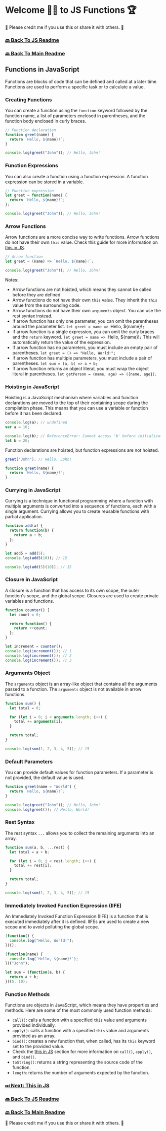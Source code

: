 # Welcome 🙋‍♂️ to JS Functions 🏆

🙏 Please credit me if you use this or share it with others. 🙏

### [🔙 Back To JS Readme](./js.md)

### [🔙 Back To Main Readme](../../../README.md)

## Functions in JavaScript

Functions are blocks of code that can be defined and called at a later time. Functions are used to perform a specific task or to calculate a value.

### Creating Functions

You can create a function using the `function` keyword followed by the function name, a list of parameters enclosed in parentheses, and the function body enclosed in curly braces.

```javascript
// Function declaration
function greet(name) {
  return `Hello, ${name}!`;
}

console.log(greet("John")); // Hello, John!
```

### Function Expressions

You can also create a function using a function expression. A function expression can be stored in a variable.

```javascript
// Function expression
let greet = function(name) {
  return `Hello, ${name}!`;
};

console.log(greet("John")); // Hello, John!
```

### Arrow Functions

Arrow functions are a more concise way to write functions. Arrow functions do not have their own `this` value. Check this guide for more information on [this in JS](./15_this.md). 

```javascript
// Arrow function
let greet = (name) => `Hello, ${name}!`;

console.log(greet("John")); // Hello, John!
```

Notes: 

- Arrow functions are not hoisted, which means they cannot be called before they are defined.
- Arrow functions do not have their own `this` value. They inherit the `this` value from the surrounding code.
- Arrow functions do not have their own `arguments` object. You can use the rest syntax instead.
- If arrow function has only one parameter, you can omit the parentheses around the parameter list. `let greet = name => `Hello, ${name}!`;`
- If arrow function is a single expression, you can omit the curly braces and the `return` keyword. `let greet = name => `Hello, ${name}!`;` This will automatically return the value of the expression.
- If arrow function has no parameters, you must include an empty pair of parentheses. `let greet = () => "Hello, World!";`
- If arrow function has multiple parameters, you must include a pair of parentheses. `let sum = (a, b) => a + b;`
- If arrow function returns an object literal, you must wrap the object literal in parentheses. `let getPerson = (name, age) => ({name, age});`

### Hoisting in JavaScript

Hoisting is a JavaScript mechanism where variables and function declarations are moved to the top of their containing scope during the compilation phase. This means that you can use a variable or function before it has been declared.

```javascript
console.log(a); // undefined
var a = 10;

console.log(b); // ReferenceError: Cannot access 'b' before initialization
let b = 20;
```

Function declarations are hoisted, but function expressions are not hoisted.

```javascript
greet("John"); // Hello, John!

function greet(name) {
  return `Hello, ${name}!`;
}
```

### Currying in JavaScript

Currying is a technique in functional programming where a function with multiple arguments is converted into a sequence of functions, each with a single argument. Currying allows you to create reusable functions with partial application.

```javascript
function add(a) {
  return function(b) {
    return a + b;
  };
}

let add5 = add(5);
console.log(add5(10)); // 15

console.log(add(5)(10)); // 15
```

### Closure in JavaScript

A closure is a function that has access to its own scope, the outer function's scope, and the global scope. Closures are used to create private variables and functions.

```javascript
function counter() {
  let count = 0;

  return function() {
    return ++count;
  };
}

let increment = counter();
console.log(increment()); // 1
console.log(increment()); // 2
console.log(increment()); // 3
```

### Arguments Object

The `arguments` object is an array-like object that contains all the arguments passed to a function. The `arguments` object is not available in arrow functions.

```javascript
function sum() {
  let total = 0;

  for (let i = 0; i < arguments.length; i++) {
    total += arguments[i];
  }

  return total;
}

console.log(sum(1, 2, 3, 4, 5)); // 15
```

### Default Parameters

You can provide default values for function parameters. If a parameter is not provided, the default value is used.

```javascript
function greet(name = "World") {
  return `Hello, ${name}!`;
}

console.log(greet("John")); // Hello, John!
console.log(greet()); // Hello, World!
```

### Rest Syntax

The rest syntax `...` allows you to collect the remaining arguments into an array.

```javascript
function sum(a, b, ...rest) {
  let total = a + b;

  for (let i = 0; i < rest.length; i++) {
    total += rest[i];
  }

  return total;
}

console.log(sum(1, 2, 3, 4, 5)); // 15
```

### Immediately Invoked Function Expression (IIFE)

An Immediately Invoked Function Expression (IIFE) is a function that is executed immediately after it is defined. IIFEs are used to create a new scope and to avoid polluting the global scope.

```javascript
(function() {
  console.log("Hello, World!");
})();

(function(name) {
  console.log(`Hello, ${name}!`);
})("John");

let sum = (function(a, b) {
  return a + b;
})(5, 10);
```

### Function Methods

Functions are objects in JavaScript, which means they have properties and methods. Here are some of the most commonly used function methods:

- `call()`: calls a function with a specified `this` value and arguments provided individually.
- `apply()`: calls a function with a specified `this` value and arguments provided as an array.
- `bind()`: creates a new function that, when called, has its `this` keyword set to the provided value.
- Check the [this in JS](./15_this.md) section for more information on `call()`, `apply()`, and `bind()`.
- `toString()`: returns a string representing the source code of the function.
- `length`: returns the number of arguments expected by the function.

### [ ⏭ Next: This in JS](./15_this.md)

### [🔙 Back To JS Readme](./js.md)

### [🔙 Back To Main Readme](../../../README.md)

🙏 Please credit me if you use this or share it with others. 🙏

